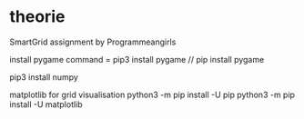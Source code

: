 # theorie
SmartGrid assignment by Programmeangirls


install pygame
command = pip3 install pygame // pip install pygame


pip3 install numpy

matplotlib for grid visualisation
python3 -m pip install -U pip
python3 -m pip install -U matplotlib